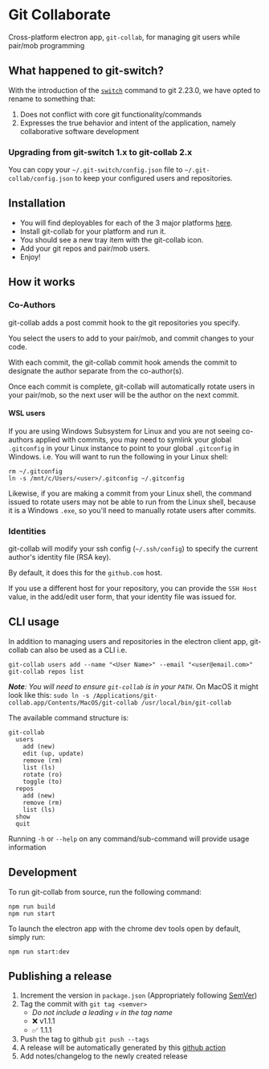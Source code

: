 # Git Collaborate

Cross-platform electron app, `git-collab`, for managing git users while pair/mob programming


## What happened to git-switch?

With the introduction of the [`switch`](https://git-scm.com/docs/git-switch) command to git 2.23.0, we have opted to rename to something that:

1. Does not conflict with core git functionality/commands
2. Expresses the true behavior and intent of the application, namely collaborative software development


### Upgrading from git-switch 1.x to git-collab 2.x

You can copy your `~/.git-switch/config.json` file to `~/.git-collab/config.json` to keep your configured users and repositories.


## Installation

* You will find deployables for each of the 3 major platforms [here](https://github.com/pluralsight/git-collaborate/releases).
* Install git-collab for your platform and run it.
* You should see a new tray item with the git-collab icon.
* Add your git repos and pair/mob users.
* Enjoy!


## How it works


### Co-Authors

git-collab adds a post commit hook to the git repositories you specify.

You select the users to add to your pair/mob, and commit changes to your code.

With each commit, the git-collab commit hook amends the commit to designate the author separate from the co-author(s).

Once each commit is complete, git-collab will automatically rotate users in your pair/mob, so the next user will be the author on the next commit.


#### WSL users

If you are using Windows Subsystem for Linux and you are not seeing co-authors applied with commits, you may need to symlink your global `.gitconfig` in your Linux instance to point to your global `.gitconfig` in Windows. i.e. You will want to run the following in your Linux shell:

```
rm ~/.gitconfig
ln -s /mnt/c/Users/<user>/.gitconfig ~/.gitconfig
```

Likewise, if you are making a commit from your Linux shell, the command issued to rotate users may not be able to run from the Linux shell, because it is a Windows `.exe`, so you'll need to manually rotate users after commits.


### Identities

git-collab will modify your ssh config (`~/.ssh/config`) to specify the current author's identity file (RSA key).

By default, it does this for the `github.com` host.

If you use a different host for your repository, you can provide the `SSH Host` value, in the add/edit user form, that your identity file was issued for.


## CLI usage

In addition to managing users and repositories in the electron client app, git-collab can also be used as a CLI i.e.

```
git-collab users add --name "<User Name>" --email "<user@email.com>"
git-collab repos list
```

_**Note**: You will need to ensure `git-collab` is in your `PATH`_. On MacOS it might look like this: `sudo ln -s /Applications/git-collab.app/Contents/MacOS/git-collab /usr/local/bin/git-collab`

The available command structure is:

```
git-collab
  users
    add (new)
    edit (up, update)
    remove (rm)
    list (ls)
    rotate (ro)
    toggle (to)
  repos
    add (new)
    remove (rm)
    list (ls)
  show
  quit
```

Running `-h` or `--help` on any command/sub-command will provide usage information


## Development

To run git-collab from source, run the following command:
```
npm run build
npm run start
```

To launch the electron app with the chrome dev tools open by default, simply run:
```
npm run start:dev
```


## Publishing a release

1. Increment the version in `package.json` (Appropriately following [SemVer](https://semver.org/))
1. Tag the commit with `git tag <semver>`
   - _Do not include a leading `v` in the tag name_
   - ❌ v1.1.1
   - ✅ 1.1.1
1. Push the tag to github `git push --tags`
1. A release will be automatically generated by this [github action](https://github.com/pluralsight/git-collaborate/actions?query=workflow%3A%22Create+release%22)
1. Add notes/changelog to the newly created release

